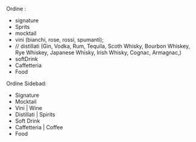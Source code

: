  Ordine : 
  - signature 
  - Sprits
  - mocktail
  - vini (bianchi, rose, rossi, spumanti);
  - // distillati (Gin, Vodka, Rum, Tequila, Scoth Whisky, Bourbon Whiskey, Rye Whiskey, Japanese Whisky, Irish Whisky, Cognac, Armagnac,) 
  - softDrink
  - Caffetteria 
  - Food

  Ordine Sidebad: 
  - Signature 
  - Mocktail 
  - Vini | Wine 
  - Distillati | Spirits
  - Soft Drink
  - Caffetteria | Coffee
  - Food 
  
